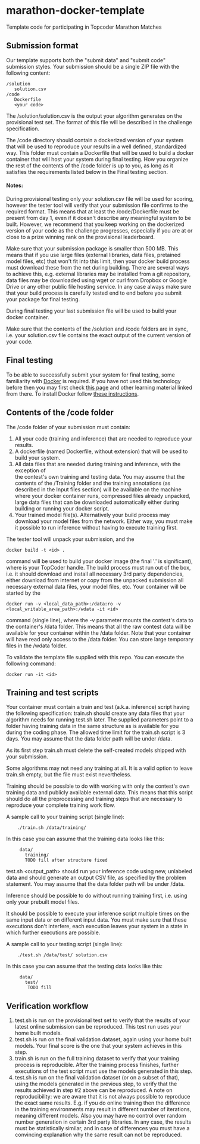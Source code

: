 # marathon-docker-template
Template code for participating in Topcoder Marathon Matches


## Submission format
Our template supports both the "submit data" and "submit code" submission styles. Your submission should be a single ZIP file with the following content:

```
/solution
   solution.csv
/code
   Dockerfile
   <your code>
```   
   
The /solution/solution.csv is the output your algorithm generates on the provisional test set. The format of this file will be described in the challenge specification.

The /code directory should contain a dockerized version of your system that will be used to reproduce your results in a well defined, standardized way. This folder must contain a Dockerfile that will be used to build a docker container that will host your system during final testing. How you organize the rest of the contents of the /code folder is up to you, as long as it satisfies the requirements listed below in the Final testing section.

#### Notes:
During provisional testing only your solution.csv file will be used for scoring, however the tester tool will verify that your submission file confirms to the required format. This means that at least the /code/Dockerfile must be present from day 1, even if it doesn't describe any meaningful system to be built. However, we recommend that you keep working on the dockerized version of your code as the challenge progresses, especially if you are at or close to a prize winning rank on the provisional leaderboard. 	

Make sure that your submission package is smaller than 500 MB. This means that if you use large files (external libraries, data files, pretained model files, etc) that won't fit into this limit, then your docker build process must download these from the net during building. There are several ways to achieve this, e.g. external libraries may be installed from a git repository, data files may be downloaded using wget or curl from Dropbox or Google Drive or any other public file hosting service. In any case always make sure that your build process is carefully tested end to end before you submit your package for final testing.

During final testing your last submission file will be used to build your docker container.

Make sure that the contents of the /solution and /code folders are in sync, i.e. your solution.csv file contains the exact output of the current version of your code.	

 	
## Final testing

To be able to successfully submit your system for final testing, some familiarity with [Docker](https://www.docker.com/) is required. If you have not used this technology before then you may first check [this page](https://www.docker.com/why-docker) and other learning material linked from there. To install Docker follow [these instructions](https://www.docker.com/community-edition). 

## Contents of the /code folder
The /code folder of your submission must contain:
1. All your code (training and inference) that are needed to reproduce your results.
2. A dockerfile (named Dockerfile, without extension) that will be used to build your system.
3. All data files that are needed during training and inference, with the exception of	
the contest's own training and testing data. You may assume that the contents of the /Training folder and the training annotations (as described in the Input files section) will be available on the machine where your docker container runs, compressed files already unpacked,
large data files that can be downloaded automatically either during building or running your docker script. 		
4. Your trained model file(s). Alternatively your build process may download your model files from the network. Either way, you must make it possible to run inference without having to execute training first.	

The tester tool will unpack your submission, and the
```
docker build -t <id> .
```
command will be used to build your docker image (the final '.' is significant), where <id> is your TopCoder handle. 
The build process must run out of the box, i.e. it should download and install all necessary 3rd party dependencies, either download from internet or copy from the unpacked submission all necessary external data files, your model files, etc.
Your container will be started by the
```
docker run -v <local_data_path>:/data:ro -v <local_writable_area_path>:/wdata -it <id>
```
command (single line), where the -v parameter mounts the contest's data to the container's /data folder. This means that all the raw contest data will be available for your container within the /data folder. Note that your container will have read only access to the /data folder. You can store large temporary files in the /wdata folder.

To validate the template file supplied with this repo.  You can execute the following command:
```
docker run -it <id>
```

## Training and test scripts

Your container must contain a train and test (a.k.a. inference) script having the following specification: 
train.sh <data-folder> should create any data files that your algorithm needs for running test.sh later. The supplied <data-folder> parameters point to a folder having training data in the same structure as is available for you during the coding phase. The allowed time limit for the train.sh script is 3 days. You may assume that the data folder path will be under /data. 	

As its first step train.sh must delete the self-created models shipped with your submission. 	

Some algorithms may not need any training at all. It is a valid option to leave train.sh empty, but the file must exist nevertheless. 	

Training should be possible to do with working with only the contest's own training data and publicly available external data. This means that this script should do all the preprocessing and training steps that are necessary to reproduce your complete training work flow. 	

A sample call to your training script (single line):
```
 	./train.sh /data/training/
```

In this case you can assume that the training data looks like this:
```
 	 data/
 	   training/
 	   TODO fill after structure fixed
```

test.sh <data-folder> <output_path> should run your inference code using new, unlabeled data and should generate an output CSV file, as specified by the problem statement.  You may assume that the data folder path will be under /data. 	

Inference should be possible to do without running training first, i.e. using only your prebuilt model files. 	

It should be possible to execute your inference script multiple times on the same input data or on different input data. You must make sure that these executions don't interfere, each execution leaves your system in a state in which further executions are possible.	

A sample call to your testing script (single line):
```
 	./test.sh /data/test/ solution.csv
```
In this case you can assume that the testing data looks like this:
```
 	 data/
 	   test/
 	    TODO fill
```
 

## Verification workflow
1. test.sh is run on the provisional test set to verify that the results of your latest online submission can be reproduced. This test run uses your home built models.
2. test.sh is run on the final validation dataset, again using your home built models. Your final score is the one that your system achieves in this step. 	
3. train.sh is run on the full training dataset to verify that your training process is reproducible. After the training process finishes, further executions of the test script must use the models generated in this step. 	
4. test.sh is run on the final validation dataset (or on a subset of that), using the models generated in the previous step, to verify that the results achieved in step #2 above can be reproduced. 
A note on reproducibility: we are aware that it is not always possible to reproduce the exact same results. E.g. if you do online training then the difference in the training environments may result in different number of iterations, meaning different models. Also you may have no control over random number generation in certain 3rd party libraries. In any case, the results must be statistically similar, and in case of differences you must have a convincing explanation why the same result can not be reproduced.

